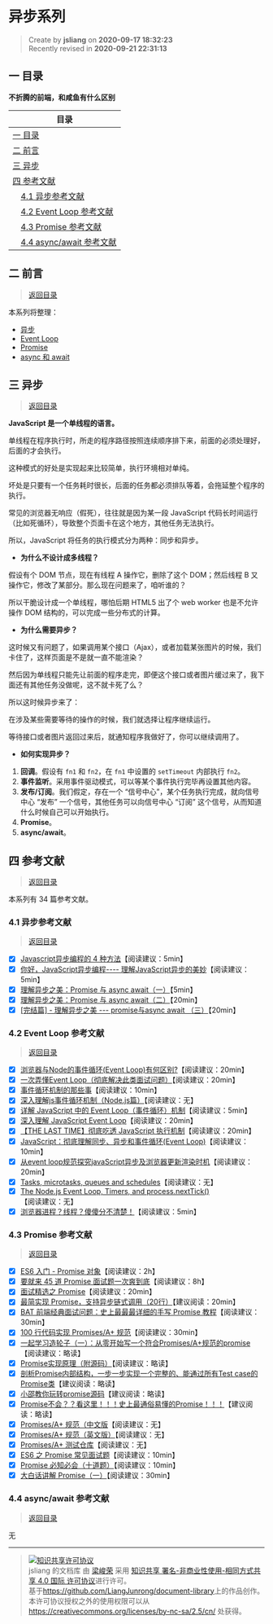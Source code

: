 异步系列
===

> Create by **jsliang** on **2020-09-17 18:32:23**  
> Recently revised in **2020-09-21 22:31:13**

## <a name="chapter-one" id="chapter-one"></a>一 目录

**不折腾的前端，和咸鱼有什么区别**

| 目录 |
| --- |
| [一 目录](#chapter-one) |
| <a name="catalog-chapter-two" id="catalog-chapter-two"></a>[二 前言](#chapter-two) |
| <a name="catalog-chapter-three" id="catalog-chapter-three"></a>[三 异步](#chapter-three) |
| <a name="catalog-chapter-four" id="catalog-chapter-four"></a>[四 参考文献](#chapter-four) |
| &emsp;[4.1 异步参考文献](#chapter-four-one) |
| &emsp;[4.2 Event Loop 参考文献](#chapter-four-two) |
| &emsp;[4.3 Promise 参考文献](#chapter-four-three) |
| &emsp;[4.4 async/await 参考文献](#chapter-four-four) |

## <a name="chapter-two" id="chapter-two"></a>二 前言

> [返回目录](#chapter-one)

本系列将整理：

* [异步](#chapter-three)
* [Event Loop](https://github.com/LiangJunrong/document-library/blob/master/other-library/interview/%E9%9D%A2%E8%AF%95%E8%B5%84%E6%96%99%E6%95%B4%E7%90%86/JavaScript/%E5%BC%82%E6%AD%A5%E7%B3%BB%E5%88%97/Event%20Loop.md)
* [Promise](https://github.com/LiangJunrong/document-library/blob/master/other-library/interview/%E9%9D%A2%E8%AF%95%E8%B5%84%E6%96%99%E6%95%B4%E7%90%86/JavaScript/%E5%BC%82%E6%AD%A5%E7%B3%BB%E5%88%97/Promise.md)
* [async 和 await](https://github.com/LiangJunrong/document-library/blob/master/other-library/interview/%E9%9D%A2%E8%AF%95%E8%B5%84%E6%96%99%E6%95%B4%E7%90%86/JavaScript/%E5%BC%82%E6%AD%A5%E7%B3%BB%E5%88%97/async%20%E5%92%8C%20await.md)

## <a name="chapter-three" id="chapter-three"></a>三 异步

> [返回目录](#chapter-one)

**JavaScript 是一个单线程的语言。**

单线程在程序执行时，所走的程序路径按照连续顺序排下来，前面的必须处理好，后面的才会执行。

这种模式的好处是实现起来比较简单，执行环境相对单纯。

坏处是只要有一个任务耗时很长，后面的任务都必须排队等着，会拖延整个程序的执行。

常见的浏览器无响应（假死），往往就是因为某一段 JavaScript 代码长时间运行（比如死循环），导致整个页面卡在这个地方，其他任务无法执行。

所以，JavaScript 将任务的执行模式分为两种：同步和异步。

* **为什么不设计成多线程？**

假设有个 DOM 节点，现在有线程 A 操作它，删除了这个 DOM；然后线程 B 又操作它，修改了某部分。那么现在问题来了，咱听谁的？

所以干脆设计成一个单线程，哪怕后期 HTML5 出了个 web worker 也是不允许操作 DOM 结构的，可以完成一些分布式的计算。

* **为什么需要异步？**

这时候又有问题了，如果调用某个接口（Ajax），或者加载某张图片的时候，我们卡住了，这样页面是不是就一直不能渲染？

然后因为单线程只能先让前面的程序走完，即便这个接口或者图片缓过来了，我下面还有其他任务没做呢，这不就卡死了么？

所以这时候异步来了：

在涉及某些需要等待的操作的时候，我们就选择让程序继续运行。

等待接口或者图片返回过来后，就通知程序我做好了，你可以继续调用了。

* **如何实现异步？**

1. **回调**。假设有 `fn1` 和 `fn2`，在 `fn1` 中设置的 `setTimeout` 内部执行 `fn2`。
2. **事件监听**。采用事件驱动模式，可以等某个事件执行完毕再设置其他内容。
3. **发布/订阅**。我们假定，存在一个 “信号中心”，某个任务执行完成，就向信号中心 “发布” 一个信号，其他任务可以向信号中心 “订阅” 这个信号，从而知道什么时候自己可以开始执行。
4. **Promise**。
5. **async/await**。

## <a name="chapter-four" id="chapter-four"></a>四 参考文献

> [返回目录](#chapter-one)

本系列有 34 篇参考文献。

### <a name="chapter-four-one" id="chapter-four-one"></a>4.1 异步参考文献

> [返回目录](#chapter-one)

* [x] [Javascript异步编程的 4 种方法](http://www.ruanyifeng.com/blog/2012/12/asynchronous%EF%BC%BFjavascript.html)【阅读建议：5min】
* [x] [你好，JavaScript异步编程---- 理解JavaScript异步的美妙](https://juejin.im/post/5b56c3586fb9a04faa79a8e0)【阅读建议：5min】
* [x] [理解异步之美：Promise 与 async await（一）](https://juejin.im/post/6844903655565426696)【5min】
* [x] [理解异步之美：Promise 与 async await（二）](https://juejin.im/post/6844903661789773831)【20min】
* [x] [[完结篇] - 理解异步之美 --- promise与async await （三）](https://juejin.im/post/6844903664209887246)【20min】

### <a name="chapter-four-two" id="chapter-four-two"></a>4.2 Event Loop 参考文献

> [返回目录](#chapter-one)

* [x] [浏览器与Node的事件循环(Event Loop)有何区别?](https://zhuanlan.zhihu.com/p/54882306)【阅读建议：20min】
* [x] [一次弄懂Event Loop（彻底解决此类面试问题）](https://juejin.im/post/5c3d8956e51d4511dc72c200)【阅读建议：20min】
* [x] [事件循环机制的那些事](https://mp.weixin.qq.com/s/PBX_YHw0-f3bbSDH5ZbbJQ?)【阅读建议：10min】
* [x] [深入理解js事件循环机制（Node.js篇）](http://lynnelv.github.io/js-event-loop-nodejs)【阅读建议：无】
* [x] [详解 JavaScript 中的 Event Loop（事件循环）机制](https://zhuanlan.zhihu.com/p/33058983)【阅读建议：5min】
* [x] [深入理解 JavaScript Event Loop](https://zhuanlan.zhihu.com/p/34229323)【阅读建议：20min】
* [x] [【THE LAST TIME】彻底吃透 JavaScript 执行机制](https://juejin.im/post/5d901418518825539312f587)【阅读建议：20min】
* [x] [JavaScript：彻底理解同步、异步和事件循环(Event Loop)](https://segmentfault.com/a/1190000004322358)【阅读建议：10min】
* [x] [从event loop规范探究javaScript异步及浏览器更新渲染时机](https://github.com/aooy/blog/issues/5)【阅读建议：20min】
* [x] [Tasks, microtasks, queues and schedules](https://jakearchibald.com/2015/tasks-microtasks-queues-and-schedules/)【阅读建议：无】
* [x] [The Node.js Event Loop, Timers, and process.nextTick()](https://nodejs.org/en/docs/guides/event-loop-timers-and-nexttick/)【阅读建议：无】
* [x] [浏览器进程？线程？傻傻分不清楚！](https://imweb.io/topic/58e3bfa845e5c13468f567d5)【阅读建议：5min】

### <a name="chapter-four-three" id="chapter-four-three"></a>4.3 Promise 参考文献

> [返回目录](#chapter-one)

* [x] [ES6 入门 - Promise 对象](https://es6.ruanyifeng.com/#docs/promise)【阅读建议：2h】
* [x] [要就来 45 道 Promise 面试题一次爽到底](https://juejin.im/post/6844904077537574919)【阅读建议：8h】
* [x] [面试精选之 Promise](https://juejin.im/post/6844903625609707534)【阅读建议：20min】
* [x] [最简实现 Promise，支持异步链式调用（20行）](https://juejin.im/post/5e6f4579f265da576429a907)【建议阅读：20min】
* [x] [BAT 前端经典面试问题：史上最最最详细的手写 Promise 教程](https://juejin.im/post/6844903625769091079)【阅读建议：30min】
* [x] [100 行代码实现 Promises/A+ 规范](https://mp.weixin.qq.com/s/qdJ0Xd8zTgtetFdlJL3P1g)【阅读建议：30min】
* [x] [一起学习造轮子（一）：从零开始写一个符合Promises/A+规范的promise](https://juejin.im/post/6844903617619558408)【阅读建议：略读】
* [x] [Promise实现原理（附源码）](https://juejin.im/post/5b83cb5ae51d4538cc3ec354)【阅读建议：略读】
* [x] [剖析Promise内部结构，一步一步实现一个完整的、能通过所有Test case的Promise类](https://github.com/xieranmaya/blog/issues/3)【建议阅读：略读】
* [x] [小邵教你玩转promise源码](https://juejin.im/post/6844903655418626061)【建议阅读：略读】
* [x] [Promise不会？？看这里！！！史上最通俗易懂的Promise！！！](https://juejin.im/post/6844903607968481287)【建议阅读：略读】
* [x] [Promises/A+ 规范（中文版](https://segmentfault.com/a/1190000002452115)【阅读建议：无】
* [x] [Promises/A+ 规范（英文版）](https://promisesaplus.com/)【阅读建议：无】
* [x] [Promises/A+ 测试仓库](https://github.com/promises-aplus/promises-tests/tree/master/lib/tests)【阅读建议：无】
* [x] [ES6 之 Promise 常见面试题](https://blog.csdn.net/weixin_37719279/article/details/80950713)【阅读建议：10min】
* [x] [Promise 必知必会（十道题）](https://juejin.im/post/6844903509934997511)【阅读建议：10min】
* [x] [大白话讲解 Promise（一）](https://www.cnblogs.com/lvdabao/p/es6-promise-1.html)【阅读建议：30min】

### <a name="chapter-four-four" id="chapter-four-four"></a>4.4 async/await 参考文献

> [返回目录](#chapter-one)

无

---

> <a rel="license" href="http://creativecommons.org/licenses/by-nc-sa/4.0/"><img alt="知识共享许可协议" style="border-width:0" src="https://i.creativecommons.org/l/by-nc-sa/4.0/88x31.png" /></a><br /><span xmlns:dct="http://purl.org/dc/terms/" property="dct:title">jsliang 的文档库</span> 由 <a xmlns:cc="http://creativecommons.org/ns#" href="https://github.com/LiangJunrong/document-library" property="cc:attributionName" rel="cc:attributionURL">梁峻荣</a> 采用 <a rel="license" href="http://creativecommons.org/licenses/by-nc-sa/4.0/">知识共享 署名-非商业性使用-相同方式共享 4.0 国际 许可协议</a>进行许可。<br />基于<a xmlns:dct="http://purl.org/dc/terms/" href="https://github.com/LiangJunrong/document-library" rel="dct:source">https://github.com/LiangJunrong/document-library</a>上的作品创作。<br />本许可协议授权之外的使用权限可以从 <a xmlns:cc="http://creativecommons.org/ns#" href="https://creativecommons.org/licenses/by-nc-sa/2.5/cn/" rel="cc:morePermissions">https://creativecommons.org/licenses/by-nc-sa/2.5/cn/</a> 处获得。
